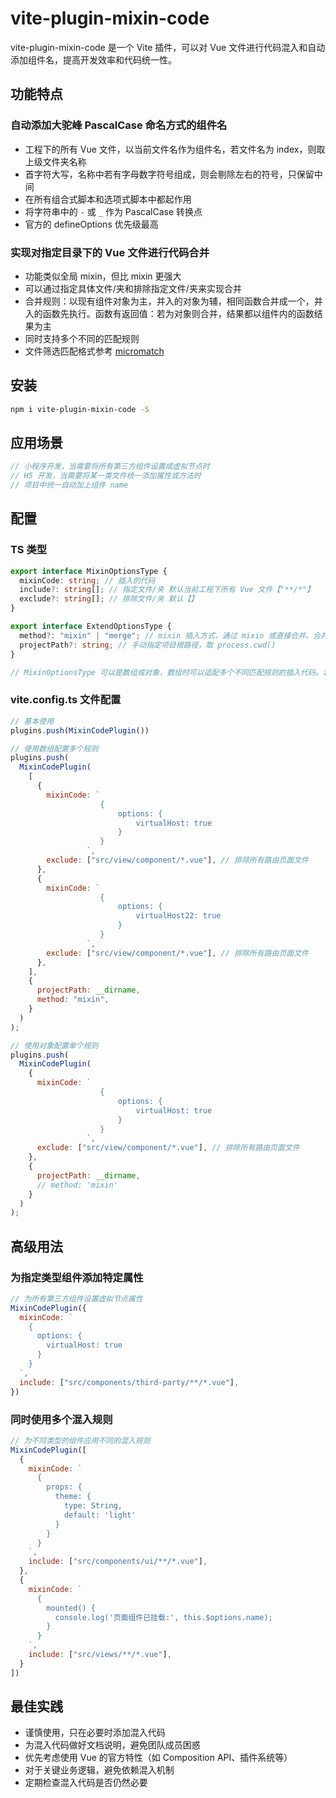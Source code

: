 # vite-plugin-mixin-code

vite-plugin-mixin-code 是一个 Vite 插件，可以对 Vue 文件进行代码混入和自动添加组件名，提高开发效率和代码统一性。

## 功能特点

### 自动添加大驼峰 PascalCase 命名方式的组件名
- 工程下的所有 Vue 文件，以当前文件名作为组件名，若文件名为 index，则取上级文件夹名称
- 首字符大写，名称中若有字母数字符号组成，则会剔除左右的符号，只保留中间
- 在所有组合式脚本和选项式脚本中都起作用
- 将字符串中的 `-` 或 `_` 作为 PascalCase 转换点
- 官方的 defineOptions 优先级最高

### 实现对指定目录下的 Vue 文件进行代码合并
- 功能类似全局 mixin，但比 mixin 更强大
- 可以通过指定具体文件/夹和排除指定文件/夹来实现合并
- 合并规则：以现有组件对象为主，并入的对象为辅，相同函数合并成一个，并入的函数先执行。函数有返回值：若为对象则合并，结果都以组件内的函数结果为主
- 同时支持多个不同的匹配规则
- 文件筛选匹配格式参考 [micromatch](https://github.com/micromatch/micromatch)

## 安装

```bash
npm i vite-plugin-mixin-code -S
```

## 应用场景

```javascript
// 小程序开发，当需要将所有第三方组件设置成虚拟节点时
// H5 开发，当需要将某一类文件统一添加属性或方法时
// 项目中统一自动加上组件 name
```

## 配置

### TS 类型

```typescript
export interface MixinOptionsType {
  mixinCode: string; // 插入的代码
  include?: string[]; // 指定文件/夹 默认当前工程下所有 Vue 文件【"**/*"】
  exclude?: string[]; // 排除文件/夹 默认【】
}

export interface ExtendOptionsType {
  method?: "mixin" | "merge"; // mixin 插入方式，通过 mixin 或直接合并。合并规则，对象合并，相同函数合并成一个，原函数先执行，若函数有返回值：merge：若为对象则合并，非对象的以来源函数结果为主
  projectPath?: string; // 手动指定项目根路径，取 process.cwd()
}

// MixinOptionsType 可以是数组或对象，数组时可以适配多个不同匹配规则的插入代码。若有多个插入代码片段，则会合并。合并规则，对象合并，相同函数合并成一个，原函数先执行，若函数有返回值：若为对象则合并，非对象的以来源函数结果为主
```

### vite.config.ts 文件配置

```javascript
// 基本使用
plugins.push(MixinCodePlugin())

// 使用数组配置多个规则
plugins.push(
  MixinCodePlugin(
    [
      {
        mixinCode: `
                    {	
                        options: {
                            virtualHost: true
                        } 
                    }
                 `,
        exclude: ["src/view/component/*.vue"], // 排除所有路由页面文件
      },
      {
        mixinCode: `
                    {	
                        options: {
                            virtualHost22: true
                        } 
                    }
                 `,
        exclude: ["src/view/component/*.vue"], // 排除所有路由页面文件
      },
    ],
    {
      projectPath: __dirname,
      method: "mixin",
    }
  )
);

// 使用对象配置单个规则
plugins.push(
  MixinCodePlugin(
    {
      mixinCode: `
                    {	
                        options: {
                            virtualHost: true
                        } 
                    }
                 `,
      exclude: ["src/view/component/*.vue"], // 排除所有路由页面文件
    },
    {
      projectPath: __dirname,
      // method: 'mixin'
    }
  )
);
```

## 高级用法

### 为指定类型组件添加特定属性

```javascript
// 为所有第三方组件设置虚拟节点属性
MixinCodePlugin({
  mixinCode: `
    {	
      options: {
        virtualHost: true
      } 
    }
  `,
  include: ["src/components/third-party/**/*.vue"],
})
```

### 同时使用多个混入规则

```javascript
// 为不同类型的组件应用不同的混入规则
MixinCodePlugin([
  {
    mixinCode: `
      {
        props: {
          theme: {
            type: String,
            default: 'light'
          }
        }
      }
    `,
    include: ["src/components/ui/**/*.vue"],
  },
  {
    mixinCode: `
      {
        mounted() {
          console.log('页面组件已挂载:', this.$options.name);
        }
      }
    `,
    include: ["src/views/**/*.vue"],
  }
])
```

## 最佳实践

- 谨慎使用，只在必要时添加混入代码
- 为混入代码做好文档说明，避免团队成员困惑
- 优先考虑使用 Vue 的官方特性（如 Composition API、插件系统等）
- 对于关键业务逻辑，避免依赖混入机制
- 定期检查混入代码是否仍然必要 